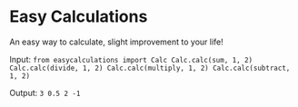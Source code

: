 # Easy Calculations
An easy way to calculate, slight improvement to your life!

Input:
`from easycalculations import Calc
Calc.calc(sum, 1, 2)
Calc.calc(divide, 1, 2)
Calc.calc(multiply, 1, 2)
Calc.calc(subtract, 1, 2)`

Output:
`3
0.5
2
-1`

